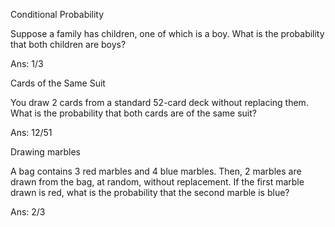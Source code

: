 Conditional Probability

Suppose a family has  children, one of which is a boy. What is the probability that both children are boys?

Ans: 1/3

Cards of the Same Suit

You draw 2 cards from a standard 52-card deck without replacing them. What is the probability that both cards are of the same suit?

Ans: 12/51

Drawing marbles

A bag contains 3 red marbles and 4 blue marbles. Then, 2 marbles are drawn from the bag, at random, without replacement. If the first marble drawn is red, what is the probability that the second marble is blue?

Ans: 2/3